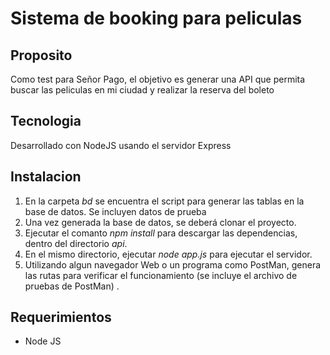 # Sistema de booking para peliculas

## Proposito

Como test para Señor Pago, el objetivo es generar una API que permita buscar las peliculas en mi ciudad y realizar la reserva del boleto 


## Tecnologia
Desarrollado con NodeJS usando el servidor Express

## Instalacion

1. En la carpeta _bd_ se encuentra el script para generar las tablas en la base de datos. Se incluyen datos de prueba
2. Una vez generada la base de datos, se deberá clonar el proyecto.
3. Ejecutar el comanto *npm install* para descargar las dependencias, dentro del directorio _api_.
4. En el mismo directorio, ejecutar *node app.js* para ejecutar el servidor.
5. Utilizando algun navegador Web o un programa como PostMan, genera las rutas para verificar el funcionamiento (se incluye el archivo de pruebas de PostMan) .

## Requerimientos

- Node JS